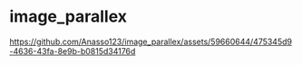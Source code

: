 # image_parallex

https://github.com/Anasso123/image_parallex/assets/59660644/475345d9-4636-43fa-8e9b-b0815d34176d

